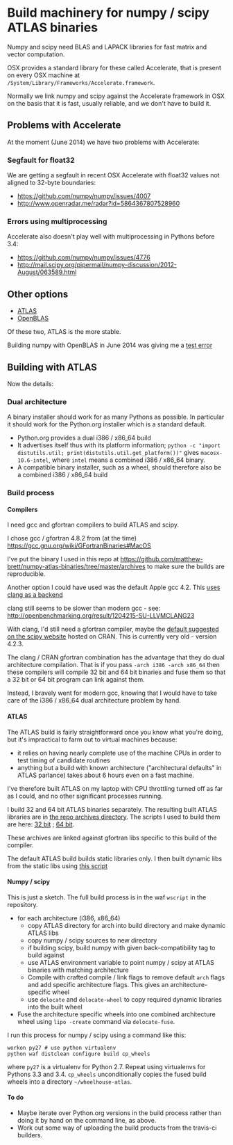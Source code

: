 # Build machinery for numpy / scipy ATLAS binaries

Numpy and scipy need BLAS and LAPACK libraries for fast matrix and vector
computation.

OSX provides a standard library for these called Accelerate, that is present
on every OSX machine at `/System/Library/Frameworks/Accelerate.framework`.

Normally we link numpy and scipy against the Accelerate framework in OSX on
the basis that it is fast, usually reliable, and we don't have to build it.

## Problems with Accelerate

At the moment (June 2014) we have two problems with Accelerate:

### Segfault for float32

We are getting a segfault in recent OSX Accelerate with float32 values not
aligned to 32-byte boundaries:

- https://github.com/numpy/numpy/issues/4007
- http://www.openradar.me/radar?id=5864367807528960

### Errors using multiprocessing

Accelerate also doesn't play well with multiprocessing in Pythons before 3.4:

- https://github.com/numpy/numpy/issues/4776
- http://mail.scipy.org/pipermail/numpy-discussion/2012-August/063589.html

## Other options

- [ATLAS](http://math-atlas.sourceforge.net)
- [OpenBLAS](http://www.openblas.net)

Of these two, ATLAS is the more stable.

Building numpy with OpenBLAS in June 2014 was giving me a [test
error](https://github.com/numpy/numpy/issues/4007#issuecomment-44901713)

## Building with ATLAS

Now the details:

### Dual architecture

A binary installer should work for as many Pythons as possible. In particular
it should work for the Python.org installer which is a standard default.

- Python.org provides a dual i386 / x86\_64 build
- It advertises itself thus with its platform information; `python -c "import
  distutils.util; print(distutils.util.get_platform())"` gives `macosx-10.6-intel`, where `intel` means a combined i386 / x86\_64 binary.
- A compatible binary installer, such as a wheel, should therefore also be a
  combined i386 / x86\_64 build

### Build process

#### Compilers

I need gcc and gfortran compilers to build ATLAS and scipy.

I chose gcc / gfortran 4.8.2 from (at the time)
https://gcc.gnu.org/wiki/GFortranBinaries#MacOS

I've put the binary I used in this repo at https://github.com/matthew-brett/numpy-atlas-binaries/tree/master/archives to make sure the builds are reproducible.

Another option I could have used was the default Apple gcc 4.2.  This [uses
clang as a
backend](https://support.enthought.com/entries/26184115-GCC-Clang-and-Cython-in-OS-X-10-9-Mavericks)

clang still seems to be slower than modern gcc - see:
http://openbenchmarking.org/result/1204215-SU-LLVMCLANG23

With clang, I'd still need a gfortran compiler, maybe the [default suggested on
the scipy website](http://www.scipy.org/scipylib/building/macosx.html) hosted
on CRAN.  This is currently very old - version 4.2.3.

The clang / CRAN gfortran combination has the advantage that they do dual
architecture compilation.  That is if you pass `-arch i386 -arch x86_64` then
these compilers will compile 32 bit and 64 bit binaries and fuse them so that
a 32 bit or 64 bit program can link against them.

Instead, I bravely went for modern gcc, knowing that I would have to take care
of the i386 / x86\_64 dual architecture problem by hand.

#### ATLAS

The ATLAS build is fairly straightforward once you know what you're doing, but
it's impractical to farm out to virtual machines because:

- it relies on having nearly complete use of the machine CPUs in order to
  test timing of candidate routines
- anything but a build with known architecture ("architectural defaults" in
  ATLAS parlance) takes about 6 hours even on a fast machine.

I've therefore built ATLAS on my laptop with CPU throttling turned off as far
as I could, and no other significant processes running.

I build 32 and 64 bit ATLAS binaries separately.  The resulting built ATLAS
libraries are in [the repo archives
directory](https://github.com/matthew-brett/numpy-atlas-binaries/tree/master/archives).
The scripts I used to build them are here: [32
bit](https://github.com/matthew-brett/numpy-atlas-binaries/blob/master/scripts/install_atlas_32_sse2.sh)
; [64
bit](https://github.com/matthew-brett/numpy-atlas-binaries/blob/master/scripts/install_atlas_64_sse2.sh).

These archives are linked against gfortran libs specific to this build of the
compiler.

The default ATLAS build builds static libraries only.  I then built dynamic
libs from the static libs using [this script](https://github.com/matthew-brett/numpy-atlas-binaries/blob/master/bin/make_shared_atlas.py)

#### Numpy / scipy

This is just a sketch.  The full build process is in the waf
`wscript` in the repository.

- for each architecture (i386, x86\_64)
    - copy ATLAS directory for arch into build directory and make dynamic
      ATLAS libs
    - copy numpy / scipy sources to new directory
    - if building scipy, build numpy with given back-compatibility tag to
      build against
    - use ATLAS environment variable to point numpy / scipy at ATLAS binaries
      with matching architecture
    - Compile with crafted compile / link flags to remove default `arch` flags
      and add specific architecture flags.  This gives an
      architecture-specific wheel
    - use `delocate` and `delocate-wheel` to copy required dynamic libraries
      into the built wheel
- Fuse the architecture specific wheels into one combined architecture wheel
  using `lipo -create` command via `delocate-fuse`.

I run this process for numpy / scipy using a command like this:

    workon py27 # use python virtualenv
    python waf distclean configure build cp_wheels

where `py27` is a virtualenv for Python 2.7.  Repeat using virtualenvs for
Pythons 3.3 and 3.4.  `cp_wheels` unconditionally copies the fused build
wheels into a directory `~/wheelhouse-atlas`.

#### To do

- Maybe iterate over Python.org versions in the build process rather than
  doing it by hand on the command line, as above.
- Work out some way of uploading the build products from the travis-ci builders.
